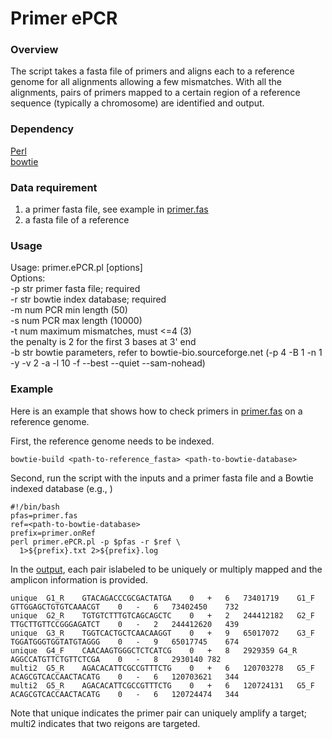 # Primer ePCR
### Overview
The script takes a fasta file of primers and aligns each to a reference genome for all alignments allowing a few mismatches. With all the alignments, pairs of primers mapped to a certain region of a reference sequence (typically a chromosome) are identified and output.

### Dependency
[Perl](https://www.perl.org/)  
[bowtie](http://bowtie-bio.sourceforge.net)

### Data requirement
1. a primer fasta file, see example in [primer.fas](primer.fas)
2. a fasta file of a reference

### Usage
Usage: primer.ePCR.pl [options]  
Options:  
  -p str  primer fasta file; required  
  -r str  bowtie index database; required  
  -m num  PCR min length (50)  
  -s num  PCR max length (10000)  
  -t num  maximum mismatches, must <=4 (3)  
          the penalty is 2 for the first 3 bases at 3' end   
  -b str  bowtie parameters, refer to bowtie-bio.sourceforge.net (-p 4 -B 1 -n 1 -y -v 2 -a -l 10 -f --best --quiet --sam-nohead)  

### Example
Here is an example that shows how to check primers in [primer.fas](primer.fas) on a reference genome.

First, the reference genome needs to be indexed.
```
bowtie-build <path-to-reference_fasta> <path-to-bowtie-database>
```

Second, run the script with the inputs and a primer fasta file and a Bowtie indexed database (e.g., <path-to-bowtie-database>) 
```
#!/bin/bash
pfas=primer.fas
ref=<path-to-bowtie-database>
prefix=primer.onRef
perl primer.ePCR.pl -p $pfas -r $ref \
  1>${prefix}.txt 2>${prefix}.log
```

In the [output](primer.onRef.txt), each pair islabeled to be uniquely or multiply mapped and the amplicon information is provided.
```
unique	G1_R	GTACAGACCCGCGACTATGA	0	+	6	73401719	G1_F	GTTGGAGCTGTGTCAAACGT	0	-	6	73402450	732
unique	G2_R	TGTGTCTTTGTCAGCAGCTC	0	+	2	244412182	G2_F	TTGCTTGTTCCGGGAGATCT	0	-	2	244412620	439
unique	G3_R	TGGTCACTGCTCAACAAGGT	0	+	9	65017072	G3_F	TGGATGGGTGGTATGTAGGG	0	-	9	65017745	674
unique	G4_F	CAACAAGTGGGCTCTCATCG	0	+	8	2929359	G4_R	AGGCCATGTTCTGTTCTCGA	0	-	8	2930140	782
multi2	G5_R	AGACACATTCGCCGTTTCTG	0	+	6	120703278	G5_F	ACAGCGTCACCAACTACATG	0	-	6	120703621	344
multi2	G5_R	AGACACATTCGCCGTTTCTG	0	+	6	120724131	G5_F	ACAGCGTCACCAACTACATG	0	-	6	120724474	344
```
Note that unique indicates the primer pair can uniquely amplify a target; multi2 indicates that two reigons are targeted.


